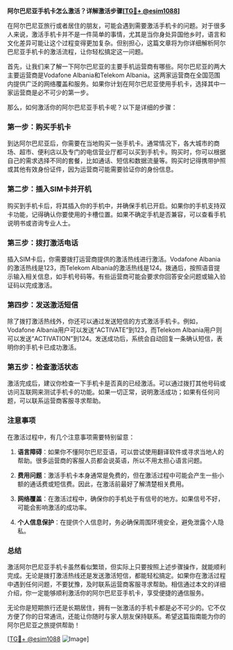 **阿尔巴尼亚手机卡怎么激活？详解激活步骤[[TG💪+ @esim1088](https://t.me/s/esim1088)]**

在阿尔巴尼亚旅行或者居住的朋友，可能会遇到需要激活手机卡的问题。对于很多人来说，激活手机卡并不是一件简单的事情，尤其是当你身处异国他乡时，语言和文化差异可能让这个过程变得更加复杂。但别担心，这篇文章将为你详细解析阿尔巴尼亚手机卡的激活流程，让你轻松搞定这一问题。

首先，让我们来了解一下阿尔巴尼亚的主要手机运营商有哪些。阿尔巴尼亚的两大主要运营商是Vodafone Albania和Telekom Albania。这两家运营商在全国范围内提供广泛的网络覆盖和服务。如果你计划在阿尔巴尼亚使用手机卡，选择其中一家运营商是必不可少的第一步。

那么，如何激活你的阿尔巴尼亚手机卡呢？以下是详细的步骤：

### 第一步：购买手机卡

到达阿尔巴尼亚后，你需要在当地购买一张手机卡。通常情况下，各大城市的商场、超市、便利店以及专门的电信营业厅都可以买到手机卡。购买时，你可以根据自己的需求选择不同的套餐，比如通话、短信和数据流量等。购买时记得携带护照或其他有效身份证件，因为运营商可能需要验证你的身份信息。

### 第二步：插入SIM卡并开机

购买到手机卡后，将其插入你的手机中，并确保手机已开启。如果你的手机支持双卡功能，记得确认你要使用的卡槽位置。如果不确定手机是否兼容，可以查看手机说明书或咨询专业人士。

### 第三步：拨打激活电话

插入SIM卡后，你需要拨打运营商提供的激活热线进行激活。Vodafone Albania的激活热线是123，而Telekom Albania的激活热线是124。拨通后，按照语音提示输入相关信息，如手机号码等。有些运营商可能会要求你回答安全问题或输入验证码以完成激活。

### 第四步：发送激活短信

除了拨打激活热线外，你还可以通过发送短信的方式激活手机卡。例如，Vodafone Albania用户可以发送“ACTIVATE”到123，而Telekom Albania用户则可以发送“ACTIVATION”到124。发送成功后，系统会自动回复一条确认短信，表明你的手机卡已成功激活。

### 第五步：检查激活状态

激活完成后，建议你检查一下手机卡是否真的已经激活。可以通过拨打其他号码或访问互联网来测试手机卡的功能。如果一切正常，说明激活成功；如果有任何问题，可以联系运营商客服寻求帮助。

### 注意事项

在激活过程中，有几个注意事项需要特别留意：

1. **语言障碍**：如果你不懂阿尔巴尼亚语，可以尝试使用翻译软件或寻求当地人的帮助。很多运营商的客服人员都会说英语，所以不用太担心语言问题。
   
2. **费用问题**：激活手机卡本身通常是免费的，但在激活过程中可能会产生一些小额的通话费或短信费。因此，在激活前最好了解清楚相关费用。

3. **网络覆盖**：在激活过程中，确保你的手机处于有信号的地方。如果信号不好，可能会影响激活的成功率。

4. **个人信息保护**：在提供个人信息时，务必确保周围环境安全，避免泄露个人隐私。

### 总结

激活阿尔巴尼亚手机卡虽然看似繁琐，但实际上只要按照上述步骤操作，就能顺利完成。无论是拨打激活热线还是发送激活短信，都能轻松搞定。如果你在激活过程中遇到任何问题，不要犹豫，及时联系运营商客服寻求帮助。相信通过本文的详细介绍，你一定能够顺利激活你的阿尔巴尼亚手机卡，享受便捷的通信服务。

无论你是短期旅行还是长期居住，拥有一张激活的手机卡都是必不可少的。它不仅方便了你的日常通讯，还能让你随时与家人朋友保持联系。希望这篇指南能为你的阿尔巴尼亚之旅提供帮助！

[[TG💪+ @esim1088](https://t.me/s/esim1088) ![Image](https://i.postimg.cc/4NQfJmqS/Snipaste-2025-05-13-00-14-12.png)]